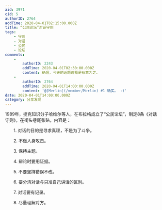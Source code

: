 ```yaml
---
aid: 3971
cid: 5
authorID: 2764
addTime: 2020-04-01T02:15:00.000Z
title: “公民论坛”对话守则
tags:
    - 守则
    - 对话
    - 公民
    - 论坛
comments:
    -
        authorID: 2243
        addTime: 2020-04-01T02:30:00.000Z
        content: 确信，今天的话题选择是有意为之。
    -
        authorID: 2764
        addTime: 2020-04-01T14:00:00.000Z
        content: '@[Merlin](/member/Merlin) #1 确实。 :)'
date: 2020-04-01T14:00:00.000Z
category: 分享发现
---
```


1989年，捷克知识分子哈维尔等人，在布拉格成立了“公民论坛”，制定8条《对话守则》，在街头巷尾张贴，内容是：

　　1. 对话的目的是寻求真理，不是为了斗争。

　　2. 不做人身攻击。

　　3. 保持主题。

　　4. 辩论时要用证据。

　　5. 不要坚持错误不改。

　　6. 要分清对话与只准自己讲话的区别。

　　7. 对话要有记录。

　　8. 尽量理解对方。
